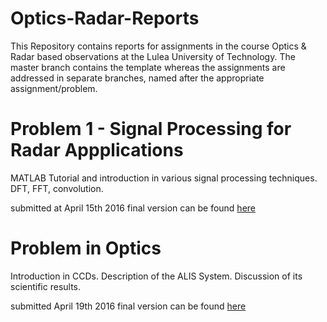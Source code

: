 # Optics-Radar-Reports

This Repository contains reports for assignments in the course Optics & Radar based observations at the Lulea University of Technology.
The master branch contains the template whereas the assignments are addressed in separate branches, named after the appropriate assignment/problem.


# Problem 1 - Signal Processing for Radar Appplications
MATLAB Tutorial and introduction in various signal processing techniques. DFT, FFT, convolution.

submitted at April 15th 2016
final version can be found [here](https://github.com/art1/Optics-Radar-Reports/blob/problem1/Problem1_Report_Arthur-Scharf.pdf)


# Problem in Optics
Introduction in CCDs. Description of the ALIS System. Discussion of its scientific results.

submitted April 19th 2016
final version can be found [here](https://github.com/art1/Optics-Radar-Reports/blob/problem2/Optics_Assignment_Arthur-Scharf-final.pdf)
